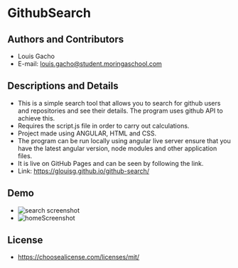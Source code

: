# GithubSearch

## Authors and Contributors
- Louis Gacho  
- E-mail: louis.gacho@student.moringaschool.com  
## Descriptions and Details
- This is a simple search tool that allows you to search for github users and repositories and see their details. The program uses github API to achieve this.    
- Requires the script.js file in order to carry out calculations.  
- Project made using ANGULAR, HTML and CSS.  
- The program can be run locally using angular live server ensure that you have the latest angular version, node modules and other application files.  
- It is live on GitHub Pages and can be seen by following the link.  
- Link: https://glouisg.github.io/github-search/  
## Demo
- ![search screenshot](https://user-images.githubusercontent.com/86976233/131261535-57d6c643-1267-49ef-97db-de8abc2a4f7b.jpg)
- ![homeScreenshot](https://user-images.githubusercontent.com/86976233/131261560-6ec3f344-2300-4762-8b9c-80e90fc0fd97.jpg)

## License
- https://choosealicense.com/licenses/mit/


